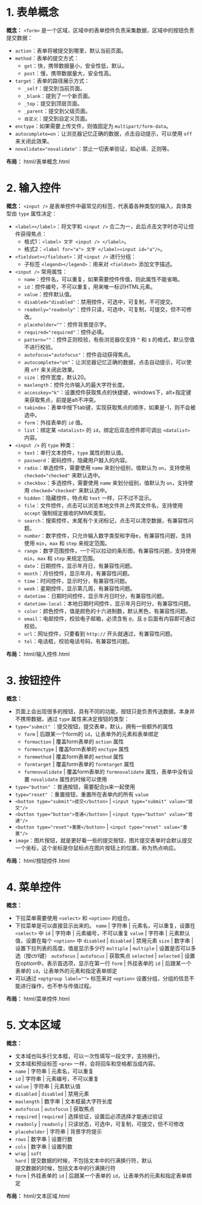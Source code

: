 # 1. 表单概念

**概念：** `<form>` 是一个区域，区域中的表单控件负责采集数据，区域中的按钮负责提交数据：
- `action`：表单将被提交到哪里，默认当前页面。
- `method`：表单的提交方式：
    - `get`：快，携带数据量小，安全性低，默认。
    - `post`：慢，携带数据量大，安全性高。
- `target`：表单的路径展示方式：
    - `_self`：提交到当前页面。
    - `_blank`：提到了一个新页面。
    - `_top`：提交到顶层页面。
    - `_parent`：提交到父级页面。
    - `自定义`：提交到自定义页面。
- `enctype`：如果需要上传文件，则值固定为 `multipart/form-data`。
- `autocomplete=on`：让浏览器记忆正确的数据，点击自动提示，可以使用 `off` 来关闭此效果。
- `novalidate="novalidate"`：禁止一切表单验证，如必填、正则等。

**布局：** html/表单概念.html

# 2. 输入控件

**概念：** `<input />` 是表单控件中最常见的标签，代表着各种类型的输入，具体类型由 `type` 属性决定：
- `<label></label>`：将文字和 `<input />` 合二为一，此后点击文字时亦可让控件获得焦点：
    - 格式1：`<label> 文字 <input /> </label>`。
    - 格式2：`<label for="a"> 文字 </label><input id="a"/>`。
- `<fieldset></fieldset>`：对 `<input />` 进行分组：
    - 子标签 `<legend></legend>`：用来对 `<fieldset>` 添加文字描述。
- `<input />` 常用属性：
    - `name`：控件名，可以重复，如果需要控件传值，则此属性不能省略。
    - `id`：控件编号，不可以重复，用来唯一标识HTML元素。
    - `value`：控件默认值。
    - `disabled="disabled"`：禁用控件，可选中，可复制，不可提交。
    - `readonly="readonly"`：控件只读，可选中，可复制，可提交，但不可修改。
    - `placeholder=""`：控件背景提示字。
    - `required="required"`：控件必填。
    - `pattern=""`：控件正则校验，有些浏览器仅支持 `^` 和 `$` 的格式，默认空值不进行校验。
    - `autofocus="autofocus"`：控件自动获得焦点。
    - `autocomplete="on"`：让浏览器记忆正确的数据，点击自动提示，可以使用 `off` 来关闭此效果。
    - `size`：控件宽度，默认20。
    - `maxlength`：控件允许输入的最大字符长度。
    - `accesskey="k"`：设置控件获取焦点的快捷键，windows下，alt+指定键来获取焦点，前提是alt不冲突。
    - `tabindex`：表单中按下tab键，实现获取焦点的顺序，如果是-1，则不会被选中。
    - `form`：外挂表单的 `id` 值。
    - `list`：绑定某 `<datalist>` 的 `id`，绑定后双击控件即可调出 `<datalist>` 内容。
- `<input />` 的 `type` 种类：
    - `text`：单行文本控件，`type` 属性的默认值。
    - `password`：密码控件，隐藏用户敲入的内容。
    - `radio`：单选控件，需要使用 `name` 来划分组别，值默认为 `on`，支持使用 `checked="checked"` 来默认选中。
    - `checkbox`：多选控件，需要使用 `name` 来划分组别，值默认为 `on`，支持使用 `checked="checked"` 来默认选中。
    - `hidden`：隐藏控件，特点和 `text` 一样，只不过不显示。
    - `file`：文件控件，点击可以浏览本地文件并上传其文件名，支持使用 `accept` 强制规定接收的MIME类型。
    - `search`：搜索控件，末尾有个关闭标记，点击可以清空数据，有兼容性问题。
    - `number`：数字控件，只允许输入数字类型和字母e，有兼容性问题，支持使用 `min`，`max` 和 `step` 来规定范围。
    - `range`：数字范围控件，一个可以拉动的条形图，有兼容性问题，支持使用 `min`，`max` 和 `step` 来规定范围。
    - `date`：日期控件，显示年月日，有兼容性问题。
    - `month`：月份控件，显示年月，有兼容性问题。
    - `time`：时间控件，显示时分，有兼容性问题。
    - `week`：星期控件，显示第几周，有兼容性问题。
    - `datetime`：日期时间控件，显示年月日时分，有兼容性问题。
    - `datetime-local`：本地日期时间控件，显示年月日时分，有兼容性问题。
    - `color`：颜色控件，值是颜色的十六进制数，默认黑色，有兼容性问题。
    - `email`：电邮控件，校验电子邮箱，必须含有 `@`，且 `@` 后面有内容即可通过校验。
    - `url`：网址控件，只要看到 `http://` 开头就通过，有兼容性问题。
    - `tel`：电话框，校验电话号码，有兼容性问题。

**布局：** html/输入控件.html

# 3. 按钮控件

**概念：** 
- 页面上会出现很多的按钮，具有不同的功能，按钮只是负责传送数据，本身并不携带数据，通过 `type` 属性来决定按钮的类型：
- `type="submit"` ：提交按钮，提交表单，默认，拥有一些额外的属性
    - `form`           | 后跟某一个form的 `id`，让表单外的元素和表单绑定
    - `formaction`     | 覆盖form表单的 `action` 属性
    - `formenctype`    |  覆盖form表单的 `enctype` 属性
    - `formmethod`     | 覆盖form表单的 `method` 属性
    - `formtarget`     | 覆盖form表单的 `formtarget` 属性
    - `formnovalidate` | 覆盖form表单的 `formnovalidate` 属性，表单中没有设置 `novalidate` 属性的时候可以使用
- `type="button"` ：普通按钮，需要配合js来一起使用
- `type="reset"` ：重置按钮，重置所在表单内的所有 `value`
- `<button type="submit">提交</button>` | `<input type="submit" value="提交"/>`
- `<button type="button">普通</button>` | `<input type="button" value="普通"/>`
- `<button type="reset">重置</button>` |  `<input type="reset" value="重置"/>`
- `image`：图片按钮，就是更好看一些的提交按钮，图片提交表单时会默认提交一个坐标，这个坐标是你鼠标点在图片按钮上的位置，称为热点响应。

**布局：** html/按钮控件.html

# 4. 菜单控件

**概念：**
- 下拉菜单需要使用 `<select>` 和 `<option>` 的组合。
- 下拉菜单是可以直接显示出来的。
`name`         | 字符串          | 元素名，可以重复，设置在 `<select>` 中
`id`           | 字符串          | 元素编号，不可以重复
`value`        | 字符串          | 元素默认值，设置在每个 `<option>` 中
`disabled`     | `disabled`      | 禁用元素
`size`         | 数字串          | 设置下拉列表的高度，值是显示多少行
`multiple`     | `multiple`      | 设置是否可以多选（按ctrl键）
`autofocus`    | `autofocus`     | 获取焦点
`selected`     | `selected`      | 设置在option中，表示首选项，显示在第一行
`form`         | 外挂表单的 `id` | 后跟某一个表单的 `id`，让表单外的元素和指定表单绑定
- 可以通过 `<optgroup label="">` 标签来对 `<option>` 设置分组，分组的信息不能进行操作，也不参与传值过程。

**布局：** html/菜单控件.html

# 5. 文本区域

**概念：** 
- 文本域也叫多行文本框，可以一次性填写一段文字，支持换行。
- 文本域和预设标签 `<pre>` 一样，会将回车和空格都当成内容。
- `name`         | 字符串          | 元素名，可以重复
- `id`           | 字符串          | 元素编号，不可以重复
- `value`        | 字符串          | 元素默认值
- `disabled`     | `disabled`      | 禁用元素
- `maxlength`    | 数字串          | 文本框最大字符长度
- `autofocus`    | `autofocus`     | 获取焦点
- `required`     | `required`      | 选择验证，设置后必须选择才能通过验证
- `readonly`     | `readonly`      | 只读状态，可选中，可复制，可提交，但不可修改
- `placeholder`  | 字符串          | 背景字符提示
- `rows`         | 数字串          | 设置行数
- `cols`         | 数字串          | 设置列数
- `wrap`         | `soft`<br/>`hard` | 提交数据的时候，不包括文本中的行满换行符，默认<br/>提交数据的时候，包括文本中的行满换行符
- `form`         | 外挂表单的 `id` | 后跟某一个表单的 `id`，让表单外的元素和指定表单绑定

**布局：** html/文本区域.html